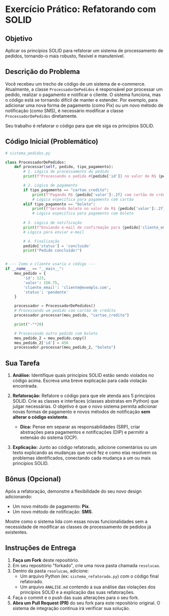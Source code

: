 # Exercício Prático: Refatorando com SOLID

## Objetivo

Aplicar os princípios SOLID para refatorar um sistema de processamento de pedidos, tornando-o mais robusto, flexível e manutenível.

## Descrição do Problema

Você recebeu um trecho de código de um sistema de e-commerce. Atualmente, a classe `ProcessadorDePedidos` é responsável por processar um pedido, realizar o pagamento e notificar o cliente. O sistema funciona, mas o código está se tornando difícil de manter e estender. Por exemplo, para adicionar uma nova forma de pagamento (como Pix) ou um novo método de notificação (como SMS), é necessário modificar a classe `ProcessadorDePedidos` diretamente.

Seu trabalho é refatorar o código para que ele siga os princípios SOLID.

## Código Inicial (Problemático)

```python
# sistema_pedidos.py

class ProcessadorDePedidos:
    def processar(self, pedido, tipo_pagamento):
        # 1. Lógica de processamento do pedido
        print(f"Processando o pedido #{pedido['id']} no valor de R$ {pedido['valor']:.2f}...")

        # 2. Lógica de pagamento
        if tipo_pagamento == "cartao_credito":
            print(f"Pagando R$ {pedido['valor']:.2f} com cartão de crédito...")
            # Lógica específica para pagamento com cartão
        elif tipo_pagamento == "boleto":
            print(f"Gerando boleto no valor de R$ {pedido['valor']:.2f}...")
            # Lógica específica para pagamento com boleto
        
        # 3. Lógica de notificação
        print(f"Enviando e-mail de confirmação para {pedido['cliente_email']}...")
        # Lógica para enviar e-mail

        # 4. Finalização
        pedido['status'] = 'concluido'
        print("Pedido concluído!")


# --- Como o cliente usaria o código ---
if __name__ == "__main__":
    meu_pedido = {
        'id': 123,
        'valor': 150.75,
        'cliente_email': 'cliente@exemplo.com',
        'status': 'pendente'
    }

    processador = ProcessadorDePedidos()
    # Processando um pedido com cartão de crédito
    processador.processar(meu_pedido, "cartao_credito")

    print("-"*20)

    # Processando outro pedido com boleto
    meu_pedido_2 = meu_pedido.copy()
    meu_pedido_2['id'] = 456
    processador.processar(meu_pedido_2, "boleto")
```

## Sua Tarefa

1. **Análise:** Identifique quais princípios SOLID estão sendo violados no código acima. Escreva uma breve explicação para cada violação encontrada.

2. **Refatoração:** Refatore o código para que ele atenda aos 5 princípios SOLID. Crie as classes e interfaces (classes abstratas em Python) que julgar necessárias. O objetivo é que o novo sistema permita adicionar novas formas de pagamento e novos métodos de notificação **sem alterar o código existente**.
    - **Dica:** Pense em separar as responsabilidades (SRP), criar abstrações para pagamentos e notificações (DIP) e permitir a extensão do sistema (OCP).

3. **Explicação:** Junto ao código refatorado, adicione comentários ou um texto explicando as mudanças que você fez e como elas resolvem os problemas identificados, conectando cada mudança a um ou mais princípios SOLID.

## Bônus (Opcional)

Após a refatoração, demonstre a flexibilidade do seu novo design adicionando:

- Um novo método de pagamento: **Pix**.
- Um novo método de notificação: **SMS**.

Mostre como o sistema lida com essas novas funcionalidades sem a necessidade de modificar as classes de processamento de pedidos já existentes.

## Instruções de Entrega

1. **Faça um Fork** deste repositório.
2. Em seu repositório "forkado", crie uma nova pasta chamada `resolucao`.
3. Dentro da pasta `resolucao`, adicione:
    - Um arquivo Python (ex: `sistema_refatorado.py`) com o código final refatorado.
    - Um arquivo `ANALISE.md` contendo a sua análise das violações dos princípios SOLID e a explicação das suas refatorações.
4. Faça o commit e o push das suas alterações para o seu fork.
5. **Abra um Pull Request (PR)** do seu fork para este repositório original. O sistema de integração contínua irá verificar sua solução.
